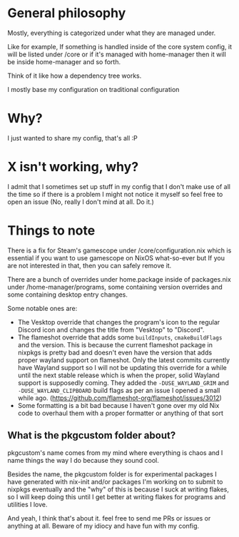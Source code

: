# General philosophy

Mostly, everything is categorized under what they are managed under.

Like for example, If something is handled inside of the core system config, it will be listed under /core or if it's managed with home-manager then it will be inside home-manager and so forth.

Think of it like how a dependency tree works.

I mostly base my configuration on traditional configuration

# Why?

I just wanted to share my config, that's all :P

# X isn't working, why?

I admit that I sometimes set up stuff in my config that I don't make use of all the time so if there is a problem I might not notice it myself so feel free to open an issue (No, really I don't mind at all. Do it.)

# Things to note

There is a fix for Steam's gamescope under /core/configuration.nix which is essential if you want to use gamescope on NixOS what-so-ever but If you are not interested in that, then you can safely remove it.

There are a bunch of overrides under home.package inside of packages.nix under /home-manager/programs, some containing version overrides and some containing desktop entry changes.

Some notable ones are:

- The Vesktop override that changes the program's icon to the regular Discord icon and changes the title from "Vesktop" to "Discord".
- The flameshot override that adds some `buildInputs`, `cmakeBuildFlags` and the version. This is because the current flameshot package in nixpkgs is pretty bad and doesn't even have the version that adds proper wayland support on flameshot. Only the latest commits currently have Wayland support so I will not be updating this override for a while until the next stable release which is when the proper, solid Wayland support is supposedly coming. They added the `-DUSE_WAYLAND_GRIM` and `-DUSE_WAYLAND_CLIPBOARD` build flags as per an issue I opened a small while ago. (https://github.com/flameshot-org/flameshot/issues/3012)
- Some formatting is a bit bad because I haven't gone over my old Nix code to overhaul them with a proper formatter or anything of that sort

## What is the pkgcustom folder about?

pkgcustom's name comes from my mind where everything is chaos and I name things the way I do because they sound cool.

Besides the name, the pkgcustom folder is for experimental packages I have generated with nix-init and/or packages I'm working on to submit to nixpkgs eventually and the "why" of this is because I suck at writing flakes, so I will keep doing this until I get better at writing flakes for programs and utilities I love.

And yeah, I think that's about it. feel free to send me PRs or issues or anything at all. Beware of my idiocy and have fun with my config.
